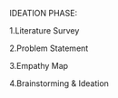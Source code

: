 IDEATION PHASE:

1.Literature Survey

2.Problem Statement

3.Empathy Map

4.Brainstorming & Ideation
